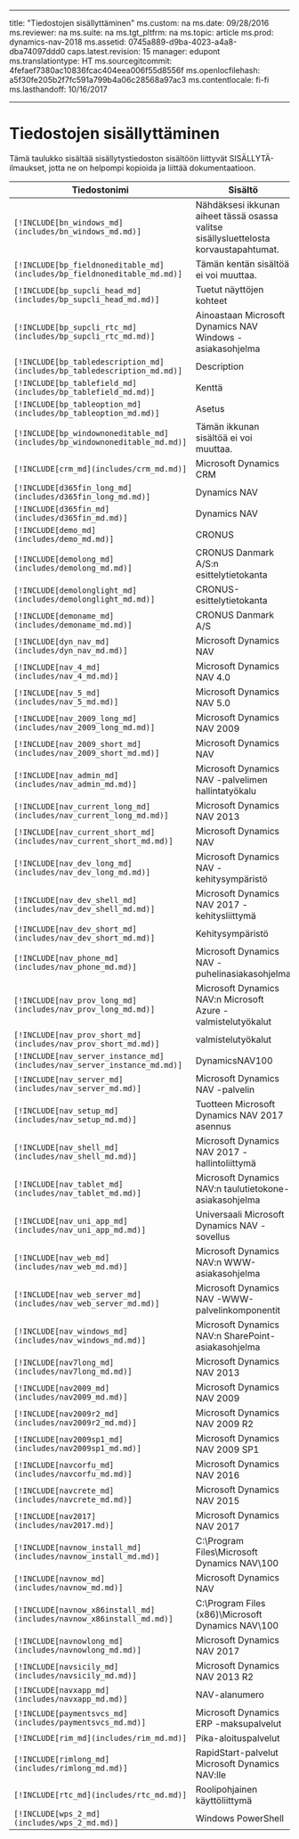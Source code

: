 
---
title: "Tiedostojen sisällyttäminen"
ms.custom: na
ms.date: 09/28/2016
ms.reviewer: na
ms.suite: na
ms.tgt_pltfrm: na
ms.topic: article
ms.prod: dynamics-nav-2018
ms.assetid: 0745a889-d9ba-4023-a4a8-dba74097ddd0
caps.latest.revision: 15
manager: edupont
ms.translationtype: HT
ms.sourcegitcommit: 4fefaef7380ac10836fcac404eea006f55d8556f
ms.openlocfilehash: a5f30fe205b2f7fc591a799b4a06c28568a97ac3
ms.contentlocale: fi-fi
ms.lasthandoff: 10/16/2017

---

# <a name="include-files"></a>Tiedostojen sisällyttäminen

Tämä taulukko sisältää sisällytystiedoston sisältöön liittyvät SISÄLLYTÄ-ilmaukset, jotta ne on helpompi kopioida ja liittää dokumentaatioon.

|Tiedostonimi   |Sisältö  |
|------------|---------|
|`[!INCLUDE[bn_windows_md](includes/bn_windows_md.md)]`|Nähdäksesi ikkunan aiheet tässä osassa valitse sisällysluettelosta korvaustapahtumat.|
|`[!INCLUDE[bp_fieldnoneditable_md](includes/bp_fieldnoneditable_md.md)]`|Tämän kentän sisältöä ei voi muuttaa.|
|`[!INCLUDE[bp_supcli_head_md](includes/bp_supcli_head_md.md)]`|Tuetut näyttöjen kohteet|
|`[!INCLUDE[bp_supcli_rtc_md](includes/bp_supcli_rtc_md.md)]`|Ainoastaan Microsoft Dynamics NAV Windows -asiakasohjelma|
|`[!INCLUDE[bp_tabledescription_md](includes/bp_tabledescription_md.md)]`|Description| 
|`[!INCLUDE[bp_tablefield_md](includes/bp_tablefield_md.md)]`|Kenttä|
|`[!INCLUDE[bp_tableoption_md](includes/bp_tableoption_md.md)]`|Asetus|
|`[!INCLUDE[bp_windownoneditable_md](includes/bp_windownoneditable_md.md)]`|Tämän ikkunan sisältöä ei voi muuttaa.|
|`[!INCLUDE[crm_md](includes/crm_md.md)]`|Microsoft Dynamics CRM|
|`[!INCLUDE[d365fin_long_md](includes/d365fin_long_md.md)]`|Dynamics NAV|
|`[!INCLUDE[d365fin_md](includes/d365fin_md.md)]`|Dynamics NAV|
|`[!INCLUDE[demo_md](includes/demo_md.md)]`|CRONUS|
|`[!INCLUDE[demolong_md](includes/demolong_md.md)]`|CRONUS Danmark A/S:n esittelytietokanta|
|`[!INCLUDE[demolonglight_md](includes/demolonglight_md.md)]`|CRONUS-esittelytietokanta|
|`[!INCLUDE[demoname_md](includes/demoname_md.md)]`|CRONUS Danmark A/S|
|`[!INCLUDE[dyn_nav_md](includes/dyn_nav_md.md)]`|Microsoft Dynamics NAV|
|`[!INCLUDE[nav_4_md](includes/nav_4_md.md)]`|Microsoft Dynamics NAV 4.0|
|`[!INCLUDE[nav_5_md](includes/nav_5_md.md)]`|Microsoft Dynamics NAV 5.0|
|`[!INCLUDE[nav_2009_long_md](includes/nav_2009_long_md.md)]`|Microsoft Dynamics NAV 2009|
|`[!INCLUDE[nav_2009_short_md](includes/nav_2009_short_md.md)]`|Microsoft Dynamics NAV|
|`[!INCLUDE[nav_admin_md](includes/nav_admin_md.md)]`|Microsoft Dynamics NAV -palvelimen hallintatyökalu|
|`[!INCLUDE[nav_current_long_md](includes/nav_current_long_md.md)]`|Microsoft Dynamics NAV 2013|
|`[!INCLUDE[nav_current_short_md](includes/nav_current_short_md.md)]`|Microsoft Dynamics NAV|
|`[!INCLUDE[nav_dev_long_md](includes/nav_dev_long_md.md)]`|Microsoft Dynamics NAV -kehitysympäristö|
|`[!INCLUDE[nav_dev_shell_md](includes/nav_dev_shell_md.md)]`|Microsoft Dynamics NAV 2017 -kehitysliittymä|
|`[!INCLUDE[nav_dev_short_md](includes/nav_dev_short_md.md)]`|Kehitysympäristö|
|`[!INCLUDE[nav_phone_md](includes/nav_phone_md.md)]`|Microsoft Dynamics NAV -puhelinasiakasohjelma|
|`[!INCLUDE[nav_prov_long_md](includes/nav_prov_long_md.md)]`|Microsoft Dynamics NAV:n Microsoft Azure -valmistelutyökalut|
|`[!INCLUDE[nav_prov_short_md](includes/nav_prov_short_md.md)]`|valmistelutyökalut|
|`[!INCLUDE[nav_server_instance_md](includes/nav_server_instance_md.md)]`|DynamicsNAV100|
|`[!INCLUDE[nav_server_md](includes/nav_server_md.md)]`|Microsoft Dynamics NAV -palvelin|
|`[!INCLUDE[nav_setup_md](includes/nav_setup_md.md)]`|Tuotteen Microsoft Dynamics NAV 2017 asennus|
|`[!INCLUDE[nav_shell_md](includes/nav_shell_md.md)]`|Microsoft Dynamics NAV 2017 -hallintoliittymä|
|`[!INCLUDE[nav_tablet_md](includes/nav_tablet_md.md)]`|Microsoft Dynamics NAV:n taulutietokone-asiakasohjelma|
|`[!INCLUDE[nav_uni_app_md](includes/nav_uni_app_md.md)]`|Universaali Microsoft Dynamics NAV -sovellus|
|`[!INCLUDE[nav_web_md](includes/nav_web_md.md)]`|Microsoft Dynamics NAV:n WWW-asiakasohjelma|
|`[!INCLUDE[nav_web_server_md](includes/nav_web_server_md.md)]`|Microsoft Dynamics NAV -WWW-palvelinkomponentit|
|`[!INCLUDE[nav_windows_md](includes/nav_windows_md.md)]`|Microsoft Dynamics NAV:n SharePoint-asiakasohjelma|
|`[!INCLUDE[nav7long_md](includes/nav7long_md.md)]`|Microsoft Dynamics NAV 2013|
|`[!INCLUDE[nav2009_md](includes/nav2009_md.md)]`|Microsoft Dynamics NAV 2009|
|`[!INCLUDE[nav2009r2_md](includes/nav2009r2_md.md)]`|Microsoft Dynamics NAV 2009 R2|
|`[!INCLUDE[nav2009sp1_md](includes/nav2009sp1_md.md)]`|Microsoft Dynamics NAV 2009 SP1|
|`[!INCLUDE[navcorfu_md](includes/navcorfu_md.md)]`|Microsoft Dynamics NAV 2016|
|`[!INCLUDE[navcrete_md](includes/navcrete_md.md)]`|Microsoft Dynamics NAV 2015|
|`[!INCLUDE[nav2017](includes/nav2017.md)]`|Microsoft Dynamics NAV 2017|
|`[!INCLUDE[navnow_install_md](includes/navnow_install_md.md)]`|C:\\Program Files\\Microsoft Dynamics NAV\\100|
|`[!INCLUDE[navnow_md](includes/navnow_md.md)]`|Microsoft Dynamics NAV|
|`[!INCLUDE[navnow_x86install_md](includes/navnow_x86install_md.md)]`|C:\\Program Files \(x86\)\\Microsoft Dynamics NAV\\100|
|`[!INCLUDE[navnowlong_md](includes/navnowlong_md.md)]`|Microsoft Dynamics NAV 2017|
|`[!INCLUDE[navsicily_md](includes/navsicily_md.md)]`|Microsoft Dynamics NAV 2013 R2|
|`[!INCLUDE[navxapp_md](includes/navxapp_md.md)]`|NAV-alanumero|
|`[!INCLUDE[paymentsvcs_md](includes/paymentsvcs_md.md)]`|Microsoft Dynamics ERP -maksupalvelut|
|`[!INCLUDE[rim_md](includes/rim_md.md)]`|Pika-aloituspalvelut|
|`[!INCLUDE[rimlong_md](includes/rimlong_md.md)]`|RapidStart-palvelut Microsoft Dynamics NAV:lle|
|`[!INCLUDE[rtc_md](includes/rtc_md.md)]`|Roolipohjainen käyttöliittymä|
|`[!INCLUDE[wps_2_md](includes/wps_2_md.md)]`|Windows PowerShell|

